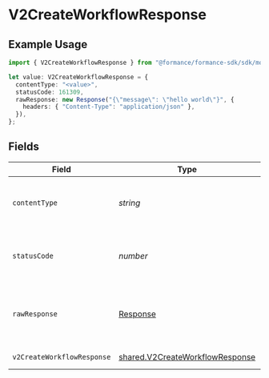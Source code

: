 # V2CreateWorkflowResponse

## Example Usage

```typescript
import { V2CreateWorkflowResponse } from "@formance/formance-sdk/sdk/models/operations";

let value: V2CreateWorkflowResponse = {
  contentType: "<value>",
  statusCode: 161309,
  rawResponse: new Response("{\"message\": \"hello world\"}", {
    headers: { "Content-Type": "application/json" },
  }),
};
```

## Fields

| Field                                                                                     | Type                                                                                      | Required                                                                                  | Description                                                                               |
| ----------------------------------------------------------------------------------------- | ----------------------------------------------------------------------------------------- | ----------------------------------------------------------------------------------------- | ----------------------------------------------------------------------------------------- |
| `contentType`                                                                             | *string*                                                                                  | :heavy_check_mark:                                                                        | HTTP response content type for this operation                                             |
| `statusCode`                                                                              | *number*                                                                                  | :heavy_check_mark:                                                                        | HTTP response status code for this operation                                              |
| `rawResponse`                                                                             | [Response](https://developer.mozilla.org/en-US/docs/Web/API/Response)                     | :heavy_check_mark:                                                                        | Raw HTTP response; suitable for custom response parsing                                   |
| `v2CreateWorkflowResponse`                                                                | [shared.V2CreateWorkflowResponse](../../../sdk/models/shared/v2createworkflowresponse.md) | :heavy_minus_sign:                                                                        | Created workflow                                                                          |